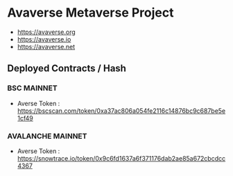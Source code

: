 # Avaverse Metaverse Project

- https://avaverse.org
- https://avaverse.io
- https://avaverse.net

## Deployed Contracts / Hash

### BSC MAINNET

- Averse Token : https://bscscan.com/token/0xa37ac806a054fe2116c14876bc9c687be5e1cf49

### AVALANCHE MAINNET

- Averse Token : https://snowtrace.io/token/0x9c6fd1637a6f371176dab2ae85a672cbcdcc4367
